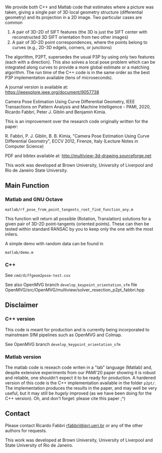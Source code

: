 We provide both C++ and Matlab code that estimates where a picture was taken,
giving a single pair of 3D local geometry structure (differential geometry) and
its projection in a 2D image. Two particular cases are common
1. A pair of 3D-2D of SIFT features (the 3D is just the SIFT center with
   reconstructed 3D SIFT orientation from two other images)
2. A pair of 3D-2D point correspondences, where the points belong to curves
   (e.g., 2D-3D edgels, corners, or junctions)

The algorithm, P2PT, supersedes the usual P3P by using only two features (each with a
direction). This also solves a local pose problem which can be integrated along
curves to provide a more global estimate or a matching algorithm. The run time of
the C++ code is in the same order as the best P3P implementation available (tens
of microseconds).

A journal version is available at: https://ieeexplore.ieee.org/document/9057738

Camera Pose Estimation Using Curve Differential Geometry, IEEE Transactions on
Pattern Analysis and Machine Intelligence - PAMI, 2020, Ricardo Fabbri, Peter J.
Giblin and Benjamin Kimia.

This is an improvement over the research code originally written for the paper:

R. Fabbri, P. J. Giblin, B. B. Kimia, "Camera Pose Estimation Using Curve
Differential Geometry", ECCV 2012, Firenze, Italy (Lecture Notes in Computer
Science)

PDF and bibtex available at: http://multiview-3d-drawing.sourceforge.net


This work was developed at Brown University, University of Liverpool and
Rio de Janeiro State University.


## Main Function

### Matlab and GNU Octave

```
matlab/rf_pose_from_point_tangents_root_find_function_any.m
```

This function will return all possible (Rotation, Translation) solutions for a
given pair of 3D-2D point-tangents (oriented points). These can then be tested
within standard RANSAC by you to keep only the one with the most inliers.

A simple demo with random data can be found in 
```
matlab/demo.m
```

### C++

See `cmd/diffgeom2pose-test.cxx`

See also OpenMVG branch `develop_keypoint_orientation_sfm`
file OpenMVG/src/OpenMVG/multiview/solver_resection_p2pt_fabbri.hpp

## Disclaimer

### C++ version
This code is meant for production and is currently being incorporated to
mainstream SfM pipelines such as OpenMVG and Colmap.

See OpenMVG branch `develop_keypoint_orientation_sfm`

### Matlab version
The matlab code is reseach code writen in a "lab" language (Matlab) and, despite
extensive experiments from our PAMI'20 paper showing it is robust and reliable,
one shouldn't expect it to be ready for production. A hardened version of this
code is the C++ implementation available in the folder `p2pt/`. The implementation
produces the results in the paper, and may well be very useful, but it may still
be *hugely* improved (as we have been doing for the C++ version). Oh, and don't
forget: please cite this paper ;^)


## Contact

Please contact Ricardo Fabbri <rfabbri@iprj.uerj.br> or any of the other authors for requests.

This work was developed at Brown University, University of Liverpool and State University
of Rio de Janeiro.
